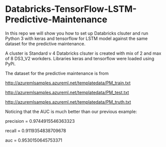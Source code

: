 # Databricks-TensorFlow-LSTM-Predictive-Maintenance
In this repo we will show you how to set up Databricks clsuter and run Python 3 with keras and tensorflow for LSTM model against the same dataset for the predictive maintenance. 

A cluster is Standard v 4 Databricks clsuter is created with mix of 2 and max of 8 DS3_V2 workders. Libraries keras and tensorflow were loaded using PyPi.

The dataset for the predictive maintenance is from

http://azuremlsamples.azureml.net/templatedata/PM_train.txt

http://azuremlsamples.azureml.net/templatedata/PM_test.txt

http://azuremlsamples.azureml.net/templatedata/PM_truth.txt


Noticing that the AUC is much better than our previous example:

precision =  0.9744915546363323 

 recall =  0.9119354838709678
 
auc =  0.9530150645753371
